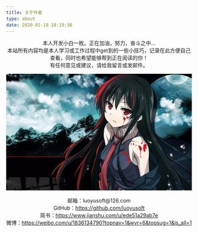 ```yaml
---
title: 关于作者
type: about
date: 2020-01-18 18:19:38
---
```

<center>本人开发小白一枚。正在加油，努力，奋斗之中...</center>
<center>本站所有内容均是本人学习或工作过程中get到的一些小技巧，记录在此方便自己查看，同时也希望能够帮到正在阅读的你！</center>
<center>有任何意见或建议，请给我留言或发邮件。</center>

![g04.jpg](../images/other/g04.jpg)

<p><center>邮箱：luoyusoft@126.com</center>
<center>GitHub：<a href="https://github.com/luoyusoft">https://github.com/luoyusoft</a></center>
<center>简书：<a href="https://www.jianshu.com/u/ede51a29ab7e">https://www.jianshu.com/u/ede51a29ab7e</a></center>
<center>微博：<a href="https://weibo.com/u/1836134790?topnav=1&wvr=6&topsug=1&is_all=1">https://weibo.com/u/1836134790?topnav=1&wvr=6&topsug=1&is_all=1</a></center></p>

